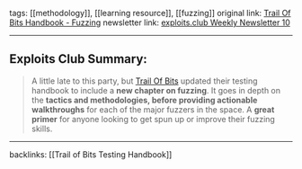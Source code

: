 tags:  [[methodology]], [[learning resource]], [[fuzzing]]
original link: [Trail Of Bits Handbook - Fuzzing](https://appsec.guide/docs/fuzzing/?ref=blog.exploits.club) 
newsletter link: [exploits.club Weekly Newsletter 10](https://blog.exploits.club/exploits-club-weekly-newsletter-10/)

---
## Exploits Club Summary:
> A little late to this party, but [Trail Of Bits](https://trailofbits.com/?ref=blog.exploits.club) updated their testing handbook to include a **new chapter on fuzzing**. It goes in depth on the **tactics and methodologies, before providing actionable walkthroughs** for each of the major fuzzers in the space. A **great primer** for anyone looking to get spun up or improve their fuzzing skills. 



---
backlinks: [[Trail of Bits Testing Handbook]]